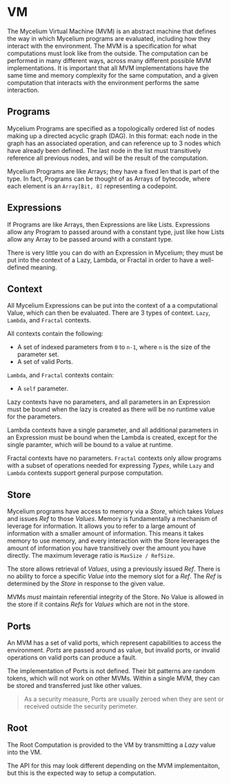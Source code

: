 # VM

The Mycelium Virtual Machine (MVM) is an abstract machine that defines the way in which Mycelium programs are evaluated, including how they interact with the environment.
The MVM is a specification for what computations must look like from the outside.
The computation can be performed in many different ways, across many different possible MVM implementations.
It is important that all MVM implementations have the same time and memory complexity for the same computation, and a given computation that interacts with the environment performs the same interaction.

## Programs
Mycelium Programs are specified as a topologically ordered list of nodes making up a directed acyclic graph (DAG).
In this format: each node in the graph has an associated operation, and can reference up to 3 nodes which have already been defined.
The last node in the list must transitively reference all previous nodes, and will be the result of the computation.

Mycelium Programs are like Arrays; they have a fixed len that is part of the type.  In fact, Programs can be thought of as Arrays of bytecode, where each element is an `Array[Bit, 8]` representing a codepoint.

## Expressions
If Programs are like Arrays, then Expressions are like Lists.
Expressions allow any Program to passed around with a constant type, just like how Lists allow any Array to be passed around with a constant type.

There is very little you can do with an Expression in Mycelium; they must be put into the context of a Lazy, Lambda, or Fractal in order to have a well-defined meaning.

## Context
All Mycelium Expressions can be put into the context of a a computational Value, which can then be evaluated.
There are 3 types of context. `Lazy`, `Lambda`, and `Fractal` contexts.

All contexts contain the following:
- A set of indexed parameters from `0` to `n-1`, where `n` is the size of the parameter set.
- A set of valid Ports.

`Lambda`, and `Fractal` contexts contain:
- A `self` parameter.

Lazy contexts have no parameters, and all parameters in an Expression must be bound when the lazy is created as there will be no runtime value for the parameters.

Lambda contexts have a single parameter, and all additional parameters in an Expression must be bound when the Lambda is created, except for the single paramter, which will be bound to a value at runtime.

Fractal contexts have no parameters.
`Fractal` contexts only allow programs with a subset of operations needed for expressing *Types*, while `Lazy` and `Lambda` contexts support general purpose computation.

## Store
Mycelium programs have access to memory via a *Store*, which takes *Values* and issues *Ref* to those *Values*.
Memory is fundamentally a mechanism of leverage for information.
It allows you to refer to a large amount of information with a smaller amount of information.
This means it takes memory to use memory, and every interaction with the Store leverages the amount of information you have transitively over the amount you have directly.
The maximum leverage ratio is `MaxSize / RefSize`.

The store allows retrieval of *Values*, using a previously issued *Ref*.
There is no ability to force a specific *Value* into the memory slot for a *Ref*.
The *Ref* is determined by the *Store* in response to the given value.

MVMs *must* maintain referential integrity of the Store.
No Value is allowed in the store if it contains *Refs* for *Values* which are not in the store.

## Ports
An MVM has a set of valid ports, which represent capabilities to access the environment.
*Ports* are passed around as value, but invalid ports, or invalid operations on valid ports can produce a fault.

The implementation of Ports is not defined.
Their bit patterns are random tokens, which will not work on other MVMs.
Within a single MVM, they can be stored and transferred just like other values.

> As a security measure, Ports are usually zeroed when they are sent or received outside the security perimeter.

## Root
The Root Computation is provided to the VM by transmitting a *Lazy* value into the VM.

The API for this may look different depending on the MVM implementaiton, but this is the expected way to setup a computation.

